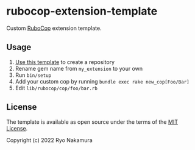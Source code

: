 # rubocop-extension-template

Custom [RuboCop](https://github.com/rubocop/rubocop) extension template.

## Usage

1. [Use this template](https://github.com/r7kamura/rubocop-extension-template/generate) to create a repository
2. Rename gem name from `my_extension` to your own
3. Run `bin/setup`
4. Add your custom cop by running `bundle exec rake new_cop[Foo/Bar]`
5. Edit `lib/rubocop/cop/foo/bar.rb`

## License

The template is available as open source under the terms of the [MIT License](https://opensource.org/licenses/MIT).

Copyright (c) 2022 Ryo Nakamura
